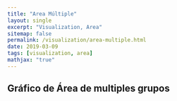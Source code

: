 ```yaml
---
title: "Area Múltiple"
layout: single
excerpt: "Visualization, Area"
sitemap: false
permalink: /visualization/area-multiple.html
date: 2019-03-09
tags: [visualization, area]
mathjax: "true"
---
```


## Gráfico de Área de multiples grupos

<html lang="en">
<head>
    <meta charset="UTF-8">
    <meta name="viewport" content="width=device-width, initial-scale=1.0">
    <meta http-equiv="X-UA-Compatible" content="ie=edge">
    <title>Multiples áreas</title>
    <script src="https://d3js.org/d3.v3.min.js"></script>
    <style>
    .axis path,
    .axis line {
        fill: none;
        stroke-dasharray: 1;
        stroke: #000;
    }
    </style>
</head>
<body>
    <div id="chart"></div>
    <script type="text/javascript">
        var margin = {top: 20, right: 10, bottom: 40, left: 60 }, // dimensiones
            chartWidth = 960,
            chartHeight = 500,
            width = chartWidth - margin.left - margin.right,
            height = chartHeight - margin.top - margin.bottom;

        var svg = d3.select("#chart") // generamos el svg
                    .append("svg")
                    .attr("width", chartWidth)
                    .attr("height", chartHeight)
                    .append("g")
                    .attr("transform", `translate(${margin.left} , ${margin.top})`);

        var parse = d3.time.format("%m/%d/%y").parse; // formato para poder pasar la fecha a date

        var xScale = d3.time.scale() // generamos las escalas lineales
                            .range([0, width]);

        var yScale = d3.scale.linear()
                            .range([height, 0]);

        var color = d3.scale.category10(); // color para cada area variará

        var xAxis = d3.svg.axis() // generamos los ejes
                    .scale(xScale)
                    .orient("bottom") // inferior
                    .ticks(d3.time.days); // solo mostrará días

        var yAxis = d3.svg.axis()
                        .scale(yScale)
                        .orient("left")
                        .tickSize(-width); // grilla horizontal

        var stack = d3.layout.stack() // generamos el stack que después contendrá los datos
                            .offset("zero") // de esta forma genera el formato querido
                            .values(d => d.values)
                            .x(d => d.date)
                            .y(d => d.value);

        var area = d3.svg.area() // elemento para poder designar el área a ocupar
                        .x(d => xScale(d.date))
                        .y0(d => yScale(d.y0))
                        .y1(d => yScale(d.y0 + d.y));

        d3.csv("https://gist.githubusercontent.com/beayancan/f8bb6a13a53c6ea490bac7b6d0a6c6fe/raw/e334deac4a526e2c22e3fc3c1a6d89e583c60506/area-01.csv", function (error, data) {
            if (error) throw error; // en caso de fallar

            data.forEach(function (d) { // hacemos la conversion de los datos a date y int
                d.date = parse(d.date);
                d.value = +d.value;
            });

            var layers = stack(d3.nest() // tomamos los datos y los agrupamos según el key
                                .key(d => d.key)
                                .entries(data));

            xScale.domain(d3.extent(data, d => d.date)); // entregamos el dominio ya con los datos cargados
            yScale.domain([0, d3.max(data, d => d.y0 + d.y) *10/9 ]);

            svg.selectAll(".layer") // agregamos el layer/area de cada elemento
                .data(layers)
                .enter().append("path") // elemento para ingresar visualizaciones nuevas
                .attr("class", "layer")
                .attr("d", d => area(d.values)) // le entregamos el área en el formato adecuado
                .style("fill", (d, i) => color(i)); // con un color adecuado

            svg.append("g") // añadimos los ejes
                .attr("class", "x axis")
                .attr("transform", `translate(0, ${height})`)
                .call(xAxis);

            svg.append("g")
                .attr("class", "y axis")
                .call(yAxis);
        });
    </script>
</body>
</html>